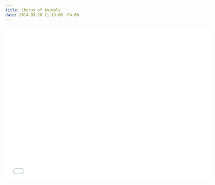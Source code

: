 ```yaml
---
title: Chorus of Animals
date: 2014-03-20 11:19:00 -04:00
---
```


<iframe width="640" height="480" src="//www.youtube.com/embed/WLiQs8Ha-Lc?rel=0&start=180" frameborder="0" allowfullscreen></iframe>
